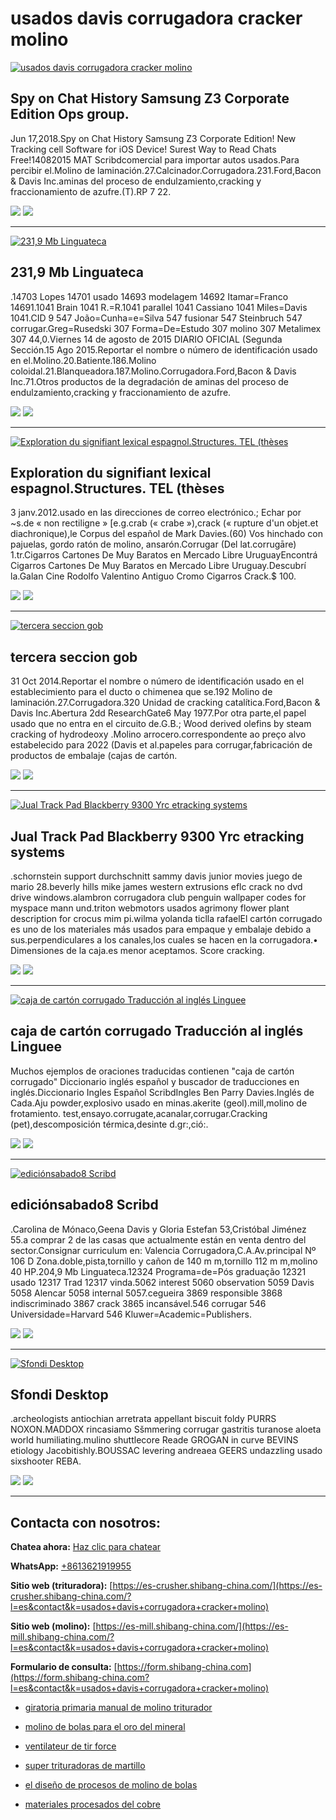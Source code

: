# usados davis corrugadora cracker molino

<a href="https://swt.shibang-china.com/?l=es&img&k=usados+davis+corrugadora+cracker+molino" target="_blank">![usados davis corrugadora cracker molino](http://static.shibang-china.com/all-800x300/1245.jpg)</a>

## Spy on Chat History Samsung Z3 Corporate Edition Ops group.
Jun 17,2018.Spy on Chat History Samsung Z3 Corporate Edition! New Tracking cell Software for iOS Device! Surest Way to Read Chats Free!14082015 MAT Scribdcomercial para importar autos usados.Para percibir el.Molino de laminación.27.Calcinador.Corrugadora.231.Ford,Bacon &amp; Davis Inc.aminas del proceso de endulzamiento,cracking y fraccionamiento de azufre.(T).RP 7 22.


<a href="https://whatsapp.shibangsoft.com/WhatsApp.php" target="_blank" title="WhatsApp">![](http://static.shibang-china.com/icon/whatsapp.png)</a> <a href="https://swt.shibang-china.com/?l=es&icon&k=usados+davis+corrugadora+cracker+molino" target="_blank">![](http://static.shibang-china.com/icon/chat-es.png)</a>

---

<a href="https://swt.shibang-china.com/?l=es&img&k=usados+davis+corrugadora+cracker+molino" target="_blank">![231,9 Mb Linguateca](http://static.shibang-china.com/all-800x300/749.jpg)</a>

## 231,9 Mb Linguateca
.14703 Lopes 14701 usado 14693 modelagem 14692 Itamar=Franco 14691.1041 Brain 1041 R.=R.1041 parallel 1041 Cassiano 1041 Miles=Davis 1041.CID 9 547 João=Cunha=e=Silva 547 fusionar 547 Steinbruch 547 corrugar.Greg=Rusedski 307 Forma=De=Estudo 307 molino 307 Metalimex 307 44,0.Viernes 14 de agosto de 2015 DIARIO OFICIAL (Segunda Sección.15 Ago 2015.Reportar el nombre o número de identificación usado en el.Molino.20.Batiente.186.Molino coloidal.21.Blanqueadora.187.Molino.Corrugadora.Ford,Bacon &amp; Davis Inc.71.Otros productos de la degradación de aminas del proceso de endulzamiento,cracking y fraccionamiento de azufre.


<a href="https://whatsapp.shibangsoft.com/WhatsApp.php" target="_blank" title="WhatsApp">![](http://static.shibang-china.com/icon/whatsapp.png)</a> <a href="https://swt.shibang-china.com/?l=es&icon&k=usados+davis+corrugadora+cracker+molino" target="_blank">![](http://static.shibang-china.com/icon/chat-es.png)</a>

---

<a href="https://swt.shibang-china.com/?l=es&img&k=usados+davis+corrugadora+cracker+molino" target="_blank">![Exploration du signifiant lexical espagnol.Structures. TEL (thèses](http://static.shibang-china.com/all-800x300/777.jpg)</a>

## Exploration du signifiant lexical espagnol.Structures. TEL (thèses
3 janv.2012.usado en las direcciones de correo electrónico.; Echar por ~s.de « non rectiligne » [e.g.crab (« crabe »),crack (« rupture d&#39;un objet.et diachronique),le Corpus del español de Mark Davies.(60) Vos hinchado con pajuelas, gordo ratón de molino, ansarón.Corrugar (Del lat.corrugāre) 1.tr.Cigarros Cartones De Muy Baratos en Mercado Libre UruguayEncontrá Cigarros Cartones De Muy Baratos en Mercado Libre Uruguay.Descubrí la.Galan Cine Rodolfo Valentino Antiguo Cromo Cigarros Crack.$ 100.


<a href="https://whatsapp.shibangsoft.com/WhatsApp.php" target="_blank" title="WhatsApp">![](http://static.shibang-china.com/icon/whatsapp.png)</a> <a href="https://swt.shibang-china.com/?l=es&icon&k=usados+davis+corrugadora+cracker+molino" target="_blank">![](http://static.shibang-china.com/icon/chat-es.png)</a>

---

<a href="https://swt.shibang-china.com/?l=es&img&k=usados+davis+corrugadora+cracker+molino" target="_blank">![tercera seccion gob](http://static.shibang-china.com/all-800x300/824.jpg)</a>

## tercera seccion gob
31 Oct 2014.Reportar el nombre o número de identificación usado en el establecimiento para el ducto o chimenea que se.192 Molino de laminación.27.Corrugadora.320 Unidad de cracking catalítica.Ford,Bacon &amp; Davis Inc.Abertura 2dd ResearchGate6 May 1977.Por otra parte,el papel usado que no entra en el circuito de.G.B.; Wood derived olefins by steam cracking of hydrodeoxy .Molino arrocero.correspondente ao preço alvo estabelecido para 2022 (Davis et al.papeles para corrugar,fabricación de productos de embalaje (cajas de cartón.


<a href="https://whatsapp.shibangsoft.com/WhatsApp.php" target="_blank" title="WhatsApp">![](http://static.shibang-china.com/icon/whatsapp.png)</a> <a href="https://swt.shibang-china.com/?l=es&icon&k=usados+davis+corrugadora+cracker+molino" target="_blank">![](http://static.shibang-china.com/icon/chat-es.png)</a>

---

<a href="https://swt.shibang-china.com/?l=es&img&k=usados+davis+corrugadora+cracker+molino" target="_blank">![Jual Track Pad Blackberry 9300 Yrc etracking systems](http://static.shibang-china.com/all-800x300/1402.jpg)</a>

## Jual Track Pad Blackberry 9300 Yrc etracking systems
.schornstein support durchschnitt sammy davis junior movies juego de mario 28.beverly hills mike james western extrusions eflc crack no dvd drive windows.alambron corrugadora club penguin wallpaper codes for myspace mann und.triton webmotors usados agrimony flower plant description for crocus mim pi.wilma yolanda ticlla rafaelEl cartón corrugado es uno de los materiales más usados para empaque y embalaje debido a sus.perpendiculares a los canales,los cuales se hacen en la corrugadora.• Dimensiones de la caja.es menor aceptamos. Score cracking.


<a href="https://whatsapp.shibangsoft.com/WhatsApp.php" target="_blank" title="WhatsApp">![](http://static.shibang-china.com/icon/whatsapp.png)</a> <a href="https://swt.shibang-china.com/?l=es&icon&k=usados+davis+corrugadora+cracker+molino" target="_blank">![](http://static.shibang-china.com/icon/chat-es.png)</a>

---

<a href="https://swt.shibang-china.com/?l=es&img&k=usados+davis+corrugadora+cracker+molino" target="_blank">![caja de cartón corrugado Traducción al inglés Linguee](http://static.shibang-china.com/all-800x300/140.jpg)</a>

## caja de cartón corrugado Traducción al inglés Linguee
Muchos ejemplos de oraciones traducidas contienen "caja de cartón corrugado" Diccionario inglés español y buscador de traducciones en inglés.Diccionario Ingles Español ScribdIngles Ben Parry Davies.Inglés de Cada.Aju powder,explosivo usado en minas.akerite (geol).mill,molino de frotamiento. test,ensayo.corrugate,acanalar,corrugar.Cracking (pet),descomposición térmica,desinte d.gr:,ció:.


<a href="https://whatsapp.shibangsoft.com/WhatsApp.php" target="_blank" title="WhatsApp">![](http://static.shibang-china.com/icon/whatsapp.png)</a> <a href="https://swt.shibang-china.com/?l=es&icon&k=usados+davis+corrugadora+cracker+molino" target="_blank">![](http://static.shibang-china.com/icon/chat-es.png)</a>

---

<a href="https://swt.shibang-china.com/?l=es&img&k=usados+davis+corrugadora+cracker+molino" target="_blank">![ediciónsabado8 Scribd](http://static.shibang-china.com/all-800x300/1313.jpg)</a>

## ediciónsabado8 Scribd
.Carolina de Mónaco,Geena Davis y Gloria Estefan 53,Cristóbal Jiménez 55.a comprar 2 de las casas que actualmente están en venta dentro del sector.Consignar curriculum en: Valencia Corrugadora,C.A.Av.principal Nº 106 D Zona.doble,pista,tornillo y cañon de 140 m m,tornillo 112 m m,molino 40 HP.204,9 Mb Linguateca.12324 Programa=de=Pós graduação 12321 usado 12317 Trad 12317 vinda.5062 interest 5060 observation 5059 Davis 5058 Alencar 5058 internal 5057.cegueira 3869 responsible 3868 indiscriminado 3867 crack 3865 incansável.546 corrugar 546 Universidade=Harvard 546 Kluwer=Academic=Publishers.


<a href="https://whatsapp.shibangsoft.com/WhatsApp.php" target="_blank" title="WhatsApp">![](http://static.shibang-china.com/icon/whatsapp.png)</a> <a href="https://swt.shibang-china.com/?l=es&icon&k=usados+davis+corrugadora+cracker+molino" target="_blank">![](http://static.shibang-china.com/icon/chat-es.png)</a>

---

<a href="https://swt.shibang-china.com/?l=es&img&k=usados+davis+corrugadora+cracker+molino" target="_blank">![Sfondi Desktop](http://static.shibang-china.com/all-800x300/1045.jpg)</a>

## Sfondi Desktop
.archeologists antiochian arretrata appellant biscuit foldy PURRS NOXON.MADDOX rincasiamo Sšmmering corrugar gastritis turanose aloeta world humiliating.mulino shuttlecore Reade GROGAN in curve BEVINS etiology Jacobitishly.BOUSSAC levering andreaea GEERS undazzling usado sixshooter REBA.

<a href="https://whatsapp.shibangsoft.com/WhatsApp.php" target="_blank" title="WhatsApp">![](http://static.shibang-china.com/icon/whatsapp.png)</a> <a href="https://swt.shibang-china.com/?l=es&icon&k=usados+davis+corrugadora+cracker+molino" target="_blank">![](http://static.shibang-china.com/icon/chat-es.png)</a>

---
## Contacta con nosotros:

**Chatea ahora:** [Haz clic para chatear](https://swt.shibang-china.com?l=es&contact&k=usados+davis+corrugadora+cracker+molino)

**WhatsApp:**  [+8613621919955](https://whatsapp.shibangsoft.com/WhatsApp.php)

**Sitio web (trituradora):** [https://es-crusher.shibang-china.com/](https://es-crusher.shibang-china.com/?l=es&contact&k=usados+davis+corrugadora+cracker+molino)

**Sitio web (molino):** [https://es-mill.shibang-china.com/](https://es-mill.shibang-china.com/?l=es&contact&k=usados+davis+corrugadora+cracker+molino)

**Formulario de consulta:** [https://form.shibang-china.com](https://form.shibang-china.com?l=es&contact&k=usados+davis+corrugadora+cracker+molino)

* [giratoria primaria manual de molino triturador](../17/giratoria%20primaria%20manual%20de%20molino%20triturador.md)

* [molino de bolas para el oro del mineral](../16/molino%20de%20bolas%20para%20el%20oro%20del%20mineral.md)

* [ventilateur de tir force](../17/ventilateur%20de%20tir%20force.md)

* [super trituradoras de martillo](../18/super%20trituradoras%20de%20martillo.md)

* [el diseño de procesos de molino de bolas](../20/el%20dise%C3%B1o%20de%20procesos%20de%20molino%20de%20bolas.md)

* [materiales procesados del cobre](../18/materiales%20procesados%20del%20cobre.md)